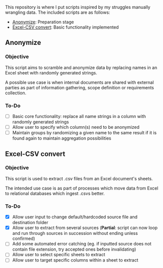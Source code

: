 This repository is where I put scripts inspired by my struggles manually wrangling data. 
The included scripts are as follows:

- [Anonymize](https://github.com/paxhadriana/Data-Tools#anonymize): Preparation stage
- [Excel-CSV convert](https://github.com/paxhadriana/Data-Tools#excel-csv-convert): Basic functionality implemented

## Anonymize
### Objective

This script aims to scramble and anonymize data by replacing names in an Excel sheet with randomly generated strings.

A possible use case is when internal documents are shared with external parties as part of information gathering, scope definition or requirements collection.

### To-Do
- [ ] Basic core functionality: replace all name strings in a column with randomly generated strings
- [ ] Allow user to specify which column(s) need to be anonymized
- [ ] Maintain groups by randomizing a given name to the same result if it is found again to maintain aggregation possibilities

## Excel-CSV convert
### Objective
This script is used to extract .csv files from an Excel document's sheets. 

The intended use case is as part of processes which move data from Excel to relational databases which ingest .csvs better.

### To-Do
- [x] Allow user input to change default/hardcoded source file and destination folder
- [x] Allow user to extract from several sources (**Partial**: script can now loop and run through sources in succession without ending unless confirmed)
- [ ] Add some automated error catching (eg. if inputted source does not contain file extension, try accepted ones before invalidating)
- [ ] Allow user to select specific sheets to extract
- [ ] Allow user to target specific columns within a sheet to extract
